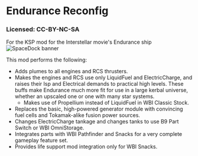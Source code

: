 # Endurance Reconfig
### Licensed: CC-BY-NC-SA
For the KSP mod for the Interstellar movie's Endurance ship
![SpaceDock banner](https://i.imgur.com/I3NKBhG.png)

This mod performs the following:
* Adds plumes to all engines and RCS thrusters.
* Makes the engines and RCS use only LiquidFuel and ElectricCharge, and raises their Isp and Electrical demands to practical high levels. These buffs make Endurance much more fit for use in a large kerbal universe, whether an upscaled one or one with many star systems.
  * Makes use of Propellium instead of LiquidFuel in WBI Classic Stock.
* Replaces the basic, high-powered generator module with convincing fuel cells and Tokamak-alike fusion power sources.
* Changes ElectricCharge tankage and changes tanks to use B9 Part Switch or WBI OmniStorage.
* Integrates parts with WBI Pathfinder and Snacks for a very complete gameplay feature set.
* Provides life support mod integration only for WBI Snacks.
